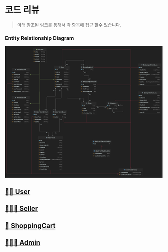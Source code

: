 # 코드 리뷰
> 아래 참조된 링크를 통해서 각 항목에 접근 할수 있습니다.

### Entity Relationship Diagram
<p align="center">
    <img  alt="ERD" src="./ERD.png"/>
</p>

## [🙍🏻 User](https://github.com/dnjs2721/Ecommerce/blob/main/Code-Review/User.md)

## [🙍🏻‍♂️ Seller](https://github.com/dnjs2721/Ecommerce/blob/main/Code-Review/Seller.md)

## [🛒 ShoppingCart](https://github.com/dnjs2721/Ecommerce/blob/main/Code-Review/ShoppingCart.md)

## [👨🏻‍💻 Admin](https://github.com/dnjs2721/Ecommerce/blob/main/Code-Review/Admin.md)